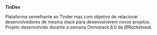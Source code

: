 **TinDev**

Plataforma semelhante ao Tinder mas com objetivo de relacionar desenvolvedores de mesma stack para desenvolverem novos projetos. Projeto desenvolvido durante a semana Omnistack 8.0 da @Rocketseat.
